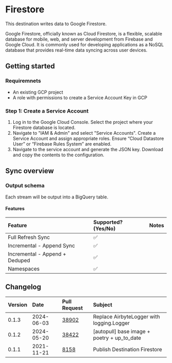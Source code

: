 # Firestore

This destination writes data to Google Firestore.

Google Firestore, officially known as Cloud Firestore, is a flexible, scalable database for mobile, web, and server development from Firebase and Google Cloud. It is commonly used for developing applications as a NoSQL database that provides real-time data syncing across user devices.

## Getting started

### Requiremnets

- An existing GCP project
- A role with permissions to create a Service Account Key in GCP

### Step 1: Create a Service Account

1. Log in to the Google Cloud Console. Select the project where your Firestore database is located.
2. Navigate to "IAM & Admin" and select "Service Accounts". Create a Service Account and assign appropriate roles. Ensure “Cloud Datastore User” or “Firebase Rules System” are enabled.
3. Navigate to the service account and generate the JSON key. Download and copy the contents to the configuration.

## Sync overview

### Output schema

Each stream will be output into a BigQuery table.

#### Features

| Feature                        | Supported?\(Yes/No\) | Notes |
| :----------------------------- | :------------------- | :---- |
| Full Refresh Sync              | ✅                   |       |
| Incremental - Append Sync      | ✅                   |       |
| Incremental - Append + Deduped | ✅                   |       |
| Namespaces                     | ✅                   |       |

## Changelog

| Version | Date       | Pull Request                                           | Subject                       |
| :------ | :--------- | :----------------------------------------------------- | :---------------------------- |
| 0.1.3 | 2024-06-03 | [38902](https://github.com/airbytehq/airbyte/pull/38902) | Replace AirbyteLogger with logging.Logger |
| 0.1.2 | 2024-05-20 | [38422](https://github.com/airbytehq/airbyte/pull/38422) | [autopull] base image + poetry + up_to_date |
| 0.1.1 | 2021-11-21 | [8158](https://github.com/airbytehq/airbyte/pull/8158) | Publish Destination Firestore |
